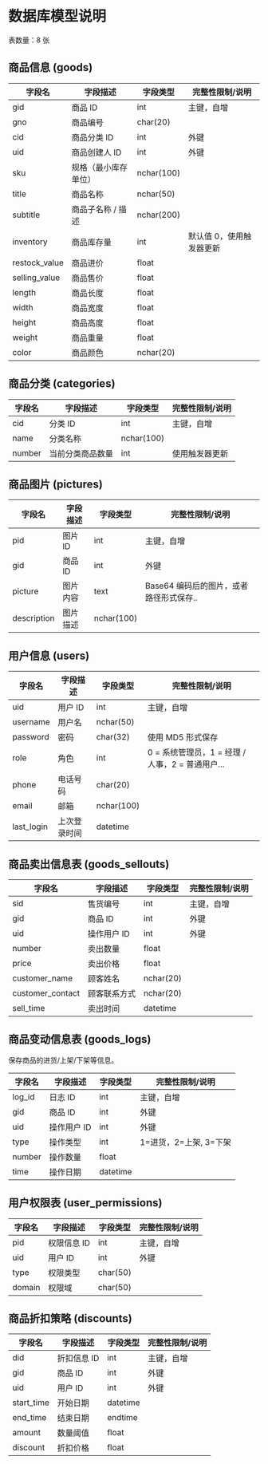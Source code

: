 # 数据库模型说明

表数量：8 张

## 商品信息 (goods)

| 字段名 | 字段描述 | 字段类型 | 完整性限制/说明 |
|-------|--------|---------|-----------|
| gid | 商品 ID | int | 主键，自增 |
| gno | 商品编号 | char(20) | |
| cid | 商品分类 ID | int | 外键 |
| uid | 商品创建人 ID | int | 外键 |
| sku | 规格（最小库存单位）| nchar(100) | |
| title | 商品名称 | nchar(50) | |
| subtitle | 商品子名称 / 描述 | nchar(200) | |
| inventory | 商品库存量 | int | 默认值 0，使用触发器更新 |
| restock_value | 商品进价 | float | |
| selling_value | 商品售价 | float | |
| length | 商品长度 | float | |
| width | 商品宽度 | float | |
| height | 商品高度 | float | |
| weight | 商品重量 | float | |
| color | 商品颜色 | nchar(20) | |

## 商品分类 (categories)

| 字段名 | 字段描述 | 字段类型 | 完整性限制/说明 |
|-------|--------|---------|-----------|
| cid | 分类 ID | int | 主键，自增 |
| name | 分类名称 | nchar(100) | |
| number | 当前分类商品数量 | int | 使用触发器更新 |

## 商品图片 (pictures)

| 字段名 | 字段描述 | 字段类型 | 完整性限制/说明 |
|-------|--------|---------|-----------|
| pid | 图片 ID |  int | 主键，自增 |
| gid | 商品 ID | int | 外键 |
| picture | 图片内容 | text | Base64 编码后的图片，或者路径形式保存.. |
| description | 图片描述 | nchar(100) | |

## 用户信息 (users)

| 字段名 | 字段描述 | 字段类型 | 完整性限制/说明 |
|-------|--------|---------|---------------|
| uid | 用户 ID | int | 主键，自增 |
| username | 用户名 | nchar(50) | |
| password | 密码 | char(32) | 使用 MD5 形式保存 |
| role | 角色 | int | 0 = 系统管理员，1 = 经理 / 人事，2 = 普通用户... |
| phone | 电话号码 | char(20) | |
| email | 邮箱 | nchar(100) | |
| last_login | 上次登录时间 | datetime | |

## 商品卖出信息表 (goods_sellouts)

| 字段名 | 字段描述 | 字段类型 | 完整性限制/说明 |
|-------|--------|---------|---------------|
| sid | 售货编号 | int | 主键，自增 |
| gid | 商品 ID | int | 外键 |
| uid | 操作用户 ID | int | 外键 |
| number | 卖出数量 | float | |
| price | 卖出价格  | float | |
| customer_name | 顾客姓名 | nchar(20) | |
| customer_contact | 顾客联系方式 | nchar(20) | |
| sell_time | 卖出时间 | datetime | |


## 商品变动信息表 (goods_logs) 

保存商品的进货/上架/下架等信息。

| 字段名 | 字段描述 | 字段类型 | 完整性限制/说明 |
|-------|--------|---------|---------------|
| log_id | 日志 ID | int | 主键，自增 |
| gid | 商品 ID | int | 外键 |
| uid | 操作用户 ID | int | 外键 |
| type | 操作类型 | int | 1=进货，2=上架, 3=下架 |
| number | 操作数量 | float | |
| time | 操作日期 | datetime | |

## 用户权限表 (user_permissions)

| 字段名 | 字段描述 | 字段类型 | 完整性限制/说明 |
|-------|--------|---------|---------------|
| pid | 权限信息 ID  | int | 主键，自增 |
| uid | 用户 ID | int | 外键 |
| type | 权限类型 | char(50) | |
| domain | 权限域 | char(50) | |

## 商品折扣策略 (discounts)

| 字段名 | 字段描述 | 字段类型 | 完整性限制/说明 |
|-------|--------|---------|---------------|
| did | 折扣信息 ID | int | 主键，自增 |
| gid | 商品 ID | int | 外键 |
| uid | 用户 ID | int | 外键 |
| start_time | 开始日期 | datetime |  |
| end_time | 结束日期 | endtime | |
| amount | 数量阈值 | float | |
| discount | 折扣价格 | float | |